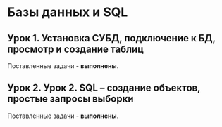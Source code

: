 # Базы данных и SQL

## Урок 1. Установка СУБД, подключение к БД, просмотр и создание таблиц

Поставленные задачи - **выполнены**.

## Урок 2. Урок 2. SQL – создание объектов, простые запросы выборки

Поставленные задачи - **выполнены**.
